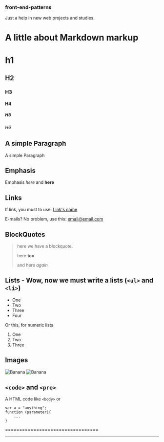 ### front-end-patterns
Just a help in new web projects and studies.

# A little about Markdown markup

# h1
## H2
### H3
#### H4
##### H5
###### H6

## A simple Paragraph
A simple Paragraph

## Emphasis
Emphasis _here_ and **here**

## Links
If link, you must to use: [Link's name](http://google.com "any message here!")

E-mails? No problem, use this: <email@email.com>

## BlockQuotes

> here we have a blockquote.
> 
> here **too**
>
> and here _again_

## Lists - Wow, now we must write a lists (`<ul>` and `<li>`)

* One
* Two
* Three
* Four

Or this, for numeric lists

1. One
2. Two
3. Three

## Images

![Banana](http://cdn.osxdaily.com/wp-content/uploads/2013/07/dancing-banana.gif)
![Banana](http://cdn.osxdaily.com/wp-content/uploads/2013/07/dancing-banana.gif "a simple description")

## `<code>` and `<pre>`

A HTML code like `<body>` or

```
var a = "anything";
function (parameter){
	...
}

```


=================================


---------------------------------
